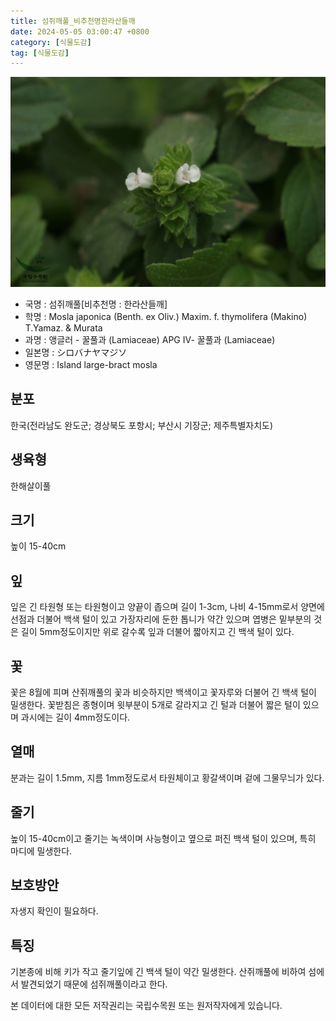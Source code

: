 ```yaml
---
title: 섬쥐깨풀_비추천명한라산들깨
date: 2024-05-05 03:00:47 +0800
category: [식물도감]
tag: [식물도감]
---
```




![섬쥐깨풀[비추천명 : 한라산들깨]](/assets/img/fileUpload/plants/basic/Labiatae/Mosla/15886/15886_2_th2.jpg)
- 국명 : 섬쥐깨풀[비추천명 : 한라산들깨]
- 학명 : Mosla japonica (Benth. ex Oliv.) Maxim. f. thymolifera (Makino) T.Yamaz. & Murata
- 과명 : 앵글러 - 꿀풀과 (Lamiaceae) APG Ⅳ- 꿀풀과 (Lamiaceae)
- 일본명 : シロバナヤマジソ
- 영문명 : Island large-bract mosla


## 분포
한국(전라남도 완도군; 경상북도 포항시; 부산시 기장군; 제주특별자치도) 
## 생육형
한해살이풀
## 크기
높이 15-40cm
## 잎
잎은 긴 타원형 또는 타원형이고 양끝이 좁으며 길이 1-3cm, 나비 4-15mm로서 양면에 선점과 더불어 백색 털이 있고 가장자리에 둔한 톱니가 약간 있으며 엽병은 밑부분의 것은 길이 5mm정도이지만 위로 갈수록 잎과 더불어 짧아지고 긴 백색 털이 있다.
## 꽃
꽃은 8월에 피며 산쥐깨풀의 꽃과 비슷하지만 백색이고 꽃자루와 더불어 긴 백색 털이 밀생한다. 꽃받침은 종형이며 윗부분이 5개로 갈라지고 긴 털과 더불어 짧은 털이 있으며 과시에는 길이 4mm정도이다.
## 열매
분과는 길이 1.5mm, 지름 1mm정도로서 타원체이고 황갈색이며 겉에 그물무늬가 있다.
## 줄기
높이 15-40cm이고 줄기는 녹색이며 사능형이고 옆으로 퍼진 백색 털이 있으며, 특히 마디에 밀생한다.
## 보호방안
자생지 확인이 필요하다.
## 특징
기본종에 비해 키가 작고 줄기잎에 긴 백색 털이 약간 밀생한다. 산쥐깨풀에 비하여 섬에서 발견되었기 때문에 섬쥐깨풀이라고 한다.






본 데이터에 대한 모든 저작권리는 국립수목원 또는 원저작자에게 있습니다.
